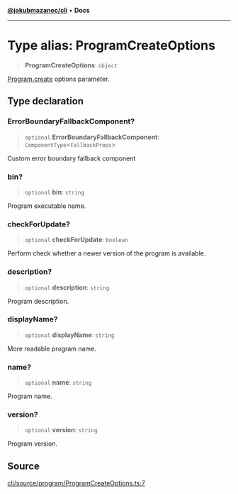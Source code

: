 [**@jakubmazanec/cli**](../README.md) • **Docs**

---

# Type alias: ProgramCreateOptions

> **ProgramCreateOptions**: `object`

[Program.create](../classes/Program.md#create) options parameter.

## Type declaration

### ErrorBoundaryFallbackComponent?

> `optional` **ErrorBoundaryFallbackComponent**: `ComponentType`\<`FallbackProps`\>

Custom error boundary fallback component

### bin?

> `optional` **bin**: `string`

Program executable name.

### checkForUpdate?

> `optional` **checkForUpdate**: `boolean`

Perform check whether a newer version of the program is available.

### description?

> `optional` **description**: `string`

Program description.

### displayName?

> `optional` **displayName**: `string`

More readable program name.

### name?

> `optional` **name**: `string`

Program name.

### version?

> `optional` **version**: `string`

Program version.

## Source

[cli/source/program/ProgramCreateOptions.ts:7](https://github.com/jakubmazanec/js-tools/blob/7be96c9bc335915647cfe729050b17fe2580309a/packages/cli/source/program/ProgramCreateOptions.ts#L7)
